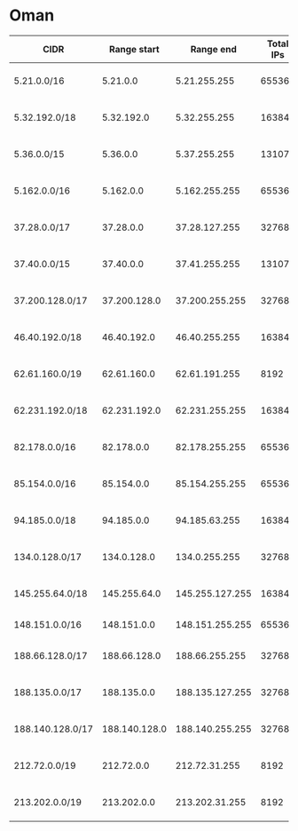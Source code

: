 # Oman

CIDR               | Range start     | Range end       | Total IPs  | Assign date | Owner
------------------ | --------------- | --------------- | ---------- | ----------- | -----
5.21.0.0/16        | 5.21.0.0        | 5.21.255.255    | 65536      | 2012-05-03  | Omani Qatari Telecommunications Company SAOC
5.32.192.0/18      | 5.32.192.0      | 5.32.255.255    | 16384      | 2012-05-10  | OmanMobile Telecommunication company LLC
5.36.0.0/15        | 5.36.0.0        | 5.37.255.255    | 131072     | 2012-05-10  | OmanMobile Telecommunication company LLC
5.162.0.0/16       | 5.162.0.0       | 5.162.255.255   | 65536      | 2012-07-27  | Omani Qatari Telecommunications Company SAOC
37.28.0.0/17       | 37.28.0.0       | 37.28.127.255   | 32768      | 2011-12-28  | Omani Qatari Telecommunications Company SAOC
37.40.0.0/15       | 37.40.0.0       | 37.41.255.255   | 131072     | 2012-01-03  | OmanMobile Telecommunication company LLC
37.200.128.0/17    | 37.200.128.0    | 37.200.255.255  | 32768      | 2012-03-22  | Omani Qatari Telecommunications Company SAOC
46.40.192.0/18     | 46.40.192.0     | 46.40.255.255   | 16384      | 2010-07-12  | Omani Qatari Telecommunications Company SAOC
62.61.160.0/19     | 62.61.160.0     | 62.61.191.255   | 8192       | 2002-01-21  | General Telecommunication Organization
62.231.192.0/18    | 62.231.192.0    | 62.231.255.255  | 16384      | 2003-03-06  | General Telecommunication Organization
82.178.0.0/16      | 82.178.0.0      | 82.178.255.255  | 65536      | 2003-09-05  | General Telecommunication Organization
85.154.0.0/16      | 85.154.0.0      | 85.154.255.255  | 65536      | 2004-11-01  | General Telecommunication Organization
94.185.0.0/18      | 94.185.0.0      | 94.185.63.255   | 16384      | 2011-09-13  | Omani Qatari Telecommunications Company SAOC
134.0.128.0/17     | 134.0.128.0     | 134.0.255.255   | 32768      | 2011-11-01  | OmanMobile Telecommunication company LLC
145.255.64.0/18    | 145.255.64.0    | 145.255.127.255 | 16384      | 2011-11-21  | Omani Qatari Telecommunications Company SAOC
148.151.0.0/16     | 148.151.0.0     | 148.151.255.255 | 65536      | 1993-09-01  | 
188.66.128.0/17    | 188.66.128.0    | 188.66.255.255  | 32768      | 2011-01-04  | Omani Qatari Telecommunications Company SAOC
188.135.0.0/17     | 188.135.0.0     | 188.135.127.255 | 32768      | 2009-04-29  | Omani Qatari Telecommunications Company SAOC
188.140.128.0/17   | 188.140.128.0   | 188.140.255.255 | 32768      | 2009-05-29  | OmanMobile Telecommunication company LLC
212.72.0.0/19      | 212.72.0.0      | 212.72.31.255   | 8192       | 1998-09-24  | General Telecommunication Organization
213.202.0.0/19     | 213.202.0.0     | 213.202.31.255  | 8192       | 2011-09-07  | OmanMobile Telecommunication company LLC
